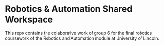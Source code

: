 # Robotics & Automation Shared Workspace

This repo contains the colaborative work of group 6 for the final robotics coursework of the Robotics and Automation module at University of Lincoln.
